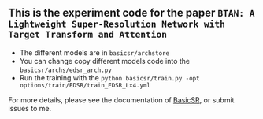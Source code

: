 ## This is the experiment code for the paper `BTAN: A Lightweight Super-Resolution Network with Target Transform and Attention`

- The different models are in `basicsr/archstore`
- You can change copy different models code into the `basicsr/archs/edsr_arch.py`
- Run the training with the `python basicsr/train.py -opt options/train/EDSR/train_EDSR_Lx4.yml`

For more details, please see the documentation of [BasicSR](https://github.com/xinntao/BasicSR-examples), or submit issues to me.
